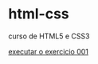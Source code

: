 # html-css
 curso de HTML5 e CSS3

<a href="https://hayderber24.github.io/html-css/exercicios/ex001/index.html">executar o exercicio 001 </a>